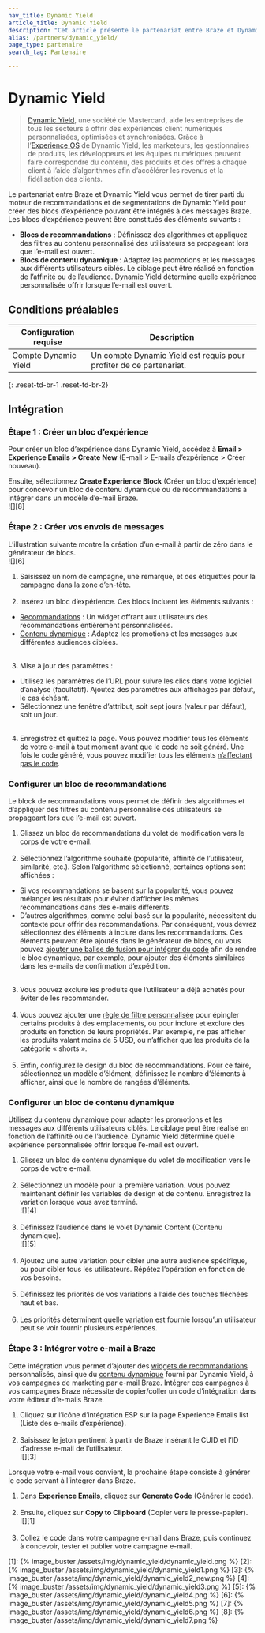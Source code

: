```yaml
---
nav_title: Dynamic Yield
article_title: Dynamic Yield
description: "Cet article présente le partenariat entre Braze et Dynamic Yield. Ce partenariat vous permet de tirer parti du moteur de recommandations et de segmentations de Dynamic Yield pour créer des blocs d’expérience pouvant être intégrés à des messages Braze."
alias: /partners/dynamic_yield/
page_type: partenaire
search_tag: Partenaire

---
```


# Dynamic Yield

> [Dynamic Yield](https://www.dynamicyield.com/), une société de Mastercard, aide les entreprises de tous les secteurs à offrir des expériences client numériques personnalisées, optimisées et synchronisées. Grâce à l’[Experience OS](http://www.dynamicyield.com/experience-os) de Dynamic Yield, les marketeurs, les gestionnaires de produits, les développeurs et les équipes numériques peuvent faire correspondre du contenu, des produits et des offres à chaque client à l’aide d’algorithmes afin d’accélérer les revenus et la fidélisation des clients.

Le partenariat entre Braze et Dynamic Yield vous permet de tirer parti du moteur de recommandations et de segmentations de Dynamic Yield pour créer des blocs d’expérience pouvant être intégrés à des messages Braze. Les blocs d’expérience peuvent être constitués des éléments suivants :
- **Blocs de recommandations** : Définissez des algorithmes et appliquez des filtres au contenu personnalisé des utilisateurs se propageant lors que l’e-mail est ouvert. 
- **Blocs de contenu dynamique** : Adaptez les promotions et les messages aux différents utilisateurs ciblés. Le ciblage peut être réalisé en fonction de l’affinité ou de l’audience. Dynamic Yield détermine quelle expérience personnalisée offrir lorsque l’e-mail est ouvert. 

## Conditions préalables

| Configuration requise | Description |
| ----------- | ----------- |
| Compte Dynamic Yield | Un compte [Dynamic Yield](https://adm.dynamicyield.com/users/sign_in#/r/dashboard) est requis pour profiter de ce partenariat. |
{: .reset-td-br-1 .reset-td-br-2}

## Intégration

### Étape 1 : Créer un bloc d’expérience

Pour créer un bloc d’expérience dans Dynamic Yield, accédez à **Email > Experience Emails > Create New** (E-mail > E-mails d’expérience > Créer nouveau).

Ensuite, sélectionnez **Create Experience Block** (Créer un bloc d’expérience) pour concevoir un bloc de contenu dynamique ou de recommandations à intégrer dans un modèle d’e-mail Braze.<br>![][8]

### Étape 2 : Créer vos envois de messages

L’illustration suivante montre la création d’un e-mail à partir de zéro dans le générateur de blocs.<br>![][6]

1. Saisissez un nom de campagne, une remarque, et des étiquettes pour la campagne dans la zone d’en-tête.<br><br>
2. Insérez un bloc d’expérience. Ces blocs incluent les éléments suivants :
  - [Recommandations](#configure-a-recommendations-block) : Un widget offrant aux utilisateurs des recommandations entièrement personnalisées.
  - [Contenu dynamique](#configure-a-dynamic-content-block) : Adaptez les promotions et les messages aux différentes audiences ciblées.<br><br>
3. Mise à jour des paramètres :
  - Utilisez les paramètres de l’URL pour suivre les clics dans votre logiciel d’analyse (facultatif). Ajoutez des paramètres aux affichages par défaut, le cas échéant.
  - Sélectionnez une fenêtre d’attribut, soit sept jours (valeur par défaut), soit un jour.<br><br>
4. Enregistrez et quittez la page. Vous pouvez modifier tous les éléments de votre e-mail à tout moment avant que le code ne soit généré. Une fois le code généré, vous pouvez modifier tous les éléments [n’affectant pas le code](https://support.dynamicyield.com/hc/en-us/articles/4404013832465-Experience-Email#h_01FAZPXB6MH094J1MWS5N86FXH).

### Configurer un bloc de recommandations

Le block de recommandations vous permet de définir des algorithmes et d’appliquer des filtres au contenu personnalisé des utilisateurs se propageant lors que l’e-mail est ouvert. 

1. Glissez un bloc de recommandations du volet de modification vers le corps de votre e-mail.<br><br>
2. Sélectionnez l’algorithme souhaité (popularité, affinité de l’utilisateur, similarité, etc.). Selon l’algorithme sélectionné, certaines options sont affichées : 
  - Si vos recommandations se basent sur la popularité, vous pouvez mélanger les résultats pour éviter d’afficher les mêmes recommandations dans des e-mails différents.
  - D’autres algorithmes, comme celui basé sur la popularité, nécessitent du contexte pour offrir des recommandations. Par conséquent, vous devrez sélectionnez des éléments à inclure dans les recommandations. Ces éléments peuvent être ajoutés dans le générateur de blocs, ou vous pouvez [ajouter une balise de fusion pour intégrer du code](https://support.dynamicyield.com/hc/en-us/articles/4404013832465-Experience-Email#advanced) afin de rendre le bloc dynamique, par exemple, pour ajouter des éléments similaires dans les e-mails de confirmation d’expédition. <br><br>
3. Vous pouvez exclure les produits que l’utilisateur a déjà achetés pour éviter de les recommander.<br><br>
4. Vous pouvez ajouter une [règle de filtre personnalisée](https://support.dynamicyield.com/hc/en-us/articles/4404013832465-Experience-Email#h_01FAZP4ZWZX1JJ2SH61MB3HVXD) pour épingler certains produits à des emplacements, ou pour inclure et exclure des produits en fonction de leurs propriétés. Par exemple, ne pas afficher les produits valant moins de 5 USD, ou n’afficher que les produits de la catégorie « shorts ».<br><br>
5. Enfin, configurez le design du bloc de recommandations. Pour ce faire, sélectionnez un modèle d’élément, définissez le nombre d’éléments à afficher, ainsi que le nombre de rangées d’éléments. 

### Configurer un bloc de contenu dynamique
Utilisez du contenu dynamique pour adapter les promotions et les messages aux différents utilisateurs ciblés. Le ciblage peut être réalisé en fonction de l’affinité ou de l’audience. Dynamic Yield détermine quelle expérience personnalisée offrir lorsque l’e-mail est ouvert. 

1. Glissez un bloc de contenu dynamique du volet de modification vers le corps de votre e-mail.<br><br> 
2. Sélectionnez un modèle pour la première variation. Vous pouvez maintenant définir les variables de design et de contenu. Enregistrez la variation lorsque vous avez terminé. <br>![][4]<br><br> 
3. Définissez l’audience dans le volet Dynamic Content (Contenu dynamique).<br>![][5]<br><br> 
4. Ajoutez une autre variation pour cibler une autre audience spécifique, ou pour cibler tous les utilisateurs. Répétez l’opération en fonction de vos besoins.<br><br> 
5. Définissez les priorités de vos variations à l’aide des touches fléchées haut et bas. <br><br> 
6. Les priorités déterminent quelle variation est fournie lorsqu’un utilisateur peut se voir fournir plusieurs expériences.

### Étape 3 : Intégrer votre e-mail à Braze

Cette intégration vous permet d’ajouter des [widgets de recommandations](https://support.dynamicyield.com/hc/en-us/articles/360022547394) personnalisés, ainsi que du [contenu dynamique](https://support.dynamicyield.com/hc/en-us/articles/360022547994) fourni par Dynamic Yield, à vos campagnes de marketing par e-mail Braze. Intégrer ces campagnes à vos campagnes Braze nécessite de copier/coller un code d’intégration dans votre éditeur d’e-mails Braze.

1. Cliquez sur l’icône d’intégration ESP sur la page Experience Emails list (Liste des e-mails d’expérience).<br><br> 
2. Saisissez le jeton pertinent à partir de Braze insérant le CUID et l’ID d’adresse e-mail de l’utilisateur.<br>![][3]
  
Lorsque votre e-mail vous convient, la prochaine étape consiste à générer le code servant à l’intégrer dans Braze.
1. Dans **Experience Emails**, cliquez sur **Generate Code** (Générer le code).<br><br> 
2. Ensuite, cliquez sur **Copy to Clipboard** (Copier vers le presse-papier).<br>![][1]<br><br> 
3. Collez le code dans votre campagne e-mail dans Braze, puis continuez à concevoir, tester et publier votre campagne e-mail.


[1]: {% image_buster /assets/img/dynamic_yield/dynamic_yield.png %}
[2]: {% image_buster /assets/img/dynamic_yield/dynamic_yield1.png %}
[3]: {% image_buster /assets/img/dynamic_yield/dynamic_yield2_new.png %}
[4]: {% image_buster /assets/img/dynamic_yield/dynamic_yield3.png %}
[5]: {% image_buster /assets/img/dynamic_yield/dynamic_yield4.png %}
[6]: {% image_buster /assets/img/dynamic_yield/dynamic_yield5.png %}
[7]: {% image_buster /assets/img/dynamic_yield/dynamic_yield6.png %}
[8]: {% image_buster /assets/img/dynamic_yield/dynamic_yield7.png %}
